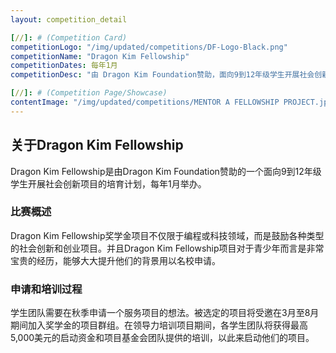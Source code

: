 ```yaml
---
layout: competition_detail

[//]: # (Competition Card)
competitionLogo: "/img/updated/competitions/DF-Logo-Black.png"
competitionName: "Dragon Kim Fellowship"
competitionDates: 每年1月
competitionDesc: "由 Dragon Kim Foundation赞助，面向9到12年级学生开展社会创新项目的培育计划。"

[//]: # (Competition Page/Showcase)
contentImage: "/img/updated/competitions/MENTOR A FELLOWSHIP PROJECT.jpg"
---
```


## 关于Dragon Kim Fellowship

Dragon Kim Fellowship是由Dragon Kim Foundation赞助的一个面向9到12年级学生开展社会创新项目的培育计划，每年1月举办。

### 比赛概述

Dragon Kim Fellowship奖学金项目不仅限于编程或科技领域，而是鼓励各种类型的社会创新和创业项目。并且Dragon Kim Fellowship项目对于青少年而言是非常宝贵的经历，能够大大提升他们的背景用以名校申请。

### 申请和培训过程

学生团队需要在秋季申请一个服务项目的想法。被选定的项目将受邀在3月至8月期间加入奖学金的项目群组。在领导力培训项目期间，各学生团队将获得最高5,000美元的启动资金和项目基金会团队提供的培训，以此来启动他们的项目。
